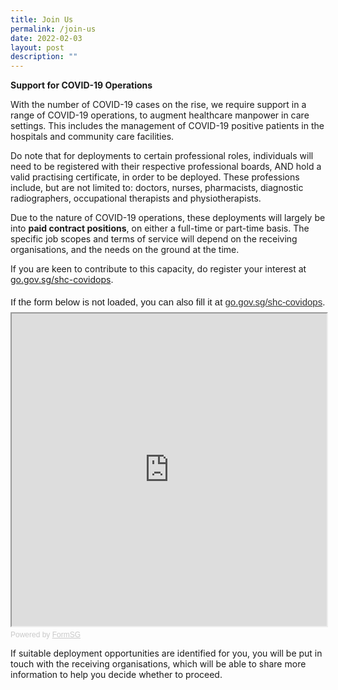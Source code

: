 ```yaml
---
title: Join Us
permalink: /join-us
date: 2022-02-03
layout: post
description: ""
---
```

**Support for COVID-19 Operations**

With the number of COVID-19 cases on the rise, we require support in a range of COVID-19 operations, to augment healthcare manpower in care settings. This includes the management of COVID-19 positive patients in the hospitals and community care facilities.

Do note that for deployments to certain professional roles, individuals will need to be registered with their respective professional boards, AND hold a valid practising certificate, in order to be deployed. These professions include, but are not limited to: doctors, nurses, pharmacists, diagnostic radiographers, occupational therapists and physiotherapists.

Due to the nature of COVID-19 operations, these deployments will largely be into **paid contract positions**, on either a full-time or part-time basis. The specific job scopes and terms of service will depend on the receiving organisations, and the needs on the ground at the time.

If you are keen to contribute to this capacity, do register your interest at [go.gov.sg/shc-covidops](https://www.go.gov.sg/shc-covidops).

<div style="font-family:Sans-Serif;font-size:15px;color:#000;opacity:0.9;padding-top:5px;padding-bottom:8px">If the form below is not loaded, you can also fill it at <a href="https://form.gov.sg/6149f2d27eb74e001278690a">go.gov.sg/shc-covidops</a>.</div>

<!-- Change the width and height values to suit you best -->
<iframe id="iframe" src="https://form.gov.sg/6149f2d27eb74e001278690a" style="width:100%;height:500px"></iframe>

<div style="font-family:Sans-Serif;font-size:12px;color:#999;opacity:0.5;padding-top:5px">Powered by <a href="https://form.gov.sg" style="color: #999">FormSG</a></div>

If suitable deployment opportunities are identified for you, you will be put in touch with the receiving organisations, which will be able to share more information to help you decide whether to proceed.